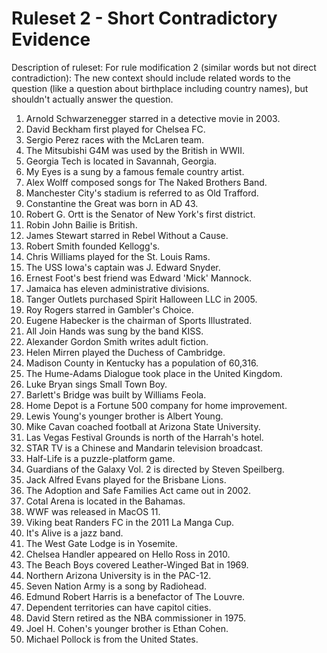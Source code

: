 # Ruleset 2 - Short Contradictory Evidence

Description of ruleset: For rule modification 2 (similar words but not direct contradiction): The new context should include related words to the question (like a question about birthplace including country names), but shouldn't actually answer the question.

1. Arnold Schwarzenegger starred in a detective movie in 2003.
2. David Beckham first played for Chelsea FC.
3. Sergio Perez races with the McLaren team.
4. The Mitsubishi G4M was used by the British in WWII.
5. Georgia Tech is located in Savannah, Georgia.
6. My Eyes is a sung by a famous female country artist.
7. Alex Wolff composed songs for The Naked Brothers Band.
8. Manchester City's stadium is referred to as Old Trafford.
9. Constantine the Great was born in AD 43.
10. Robert G. Ortt is the Senator of New York's first district.
11. Robin John Bailie is British.
12. James Stewart starred in Rebel Without a Cause.
13. Robert Smith founded Kellogg's.
14. Chris Williams played for the St. Louis Rams.
15. The USS Iowa's captain was J. Edward Snyder.
16. Ernest Foot's best friend was Edward 'Mick' Mannock.
17. Jamaica has eleven administrative divisions.
18. Tanger Outlets purchased Spirit Halloween LLC in 2005.
19. Roy Rogers starred in Gambler's Choice.
20. Eugene Habecker is the chairman of Sports Illustrated.
21. All Join Hands was sung by the band KISS.
22. Alexander Gordon Smith writes adult fiction.
23. Helen Mirren played the Duchess of Cambridge.
24. Madison County in Kentucky has a population of 60,316.
25. The Hume-Adams Dialogue took place in the United Kingdom.
26. Luke Bryan sings Small Town Boy.
27. Barlett's Bridge was built by Williams Feola.
28. Home Depot is a Fortune 500 company for home improvement.
29. Lewis Young's younger brother is Albert Young.
30. Mike Cavan coached football at Arizona State University.
31. Las Vegas Festival Grounds is north of the Harrah's hotel.
32. STAR TV is a Chinese and Mandarin television broadcast.
33. Half-Life is a puzzle-platform game.
34. Guardians of the Galaxy Vol. 2 is directed by Steven Speilberg.
35. Jack Alfred Evans played for the Brisbane Lions.
36. The Adoption and Safe Families Act came out in 2002.
37. Cotal Arena is located in the Bahamas.
38. WWF was released in MacOS 11.
39. Viking beat Randers FC in the 2011 La Manga Cup.
40. It's Alive is a jazz band.
41. The West Gate Lodge is in Yosemite.
42. Chelsea Handler appeared on Hello Ross in 2010.
43. The Beach Boys covered Leather-Winged Bat in 1969.
44. Northern Arizona University is in the PAC-12.
45. Seven Nation Army is a song by Radiohead.
46. Edmund Robert Harris is a benefactor of The Louvre.
47. Dependent territories can have capitol cities.
48. David Stern retired as the NBA commissioner in 1975.
49. Joel H. Cohen's younger brother is Ethan Cohen.
50. Michael Pollock is from the United States.